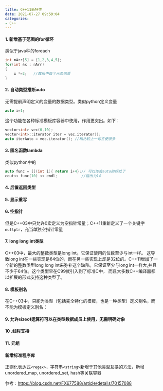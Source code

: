 ```yaml
---
title: C++11新特性
date: 2021-07-27 09:59:04
categories:
- C++
---
```

#### 1. 新增基于范围的for循环

类似于java种的foreach

```C++
int nArr[5] = {1,2,3,4,5};
for(int &x : nArr)
{
    x *=2;   //数组中每个元素倍乘
}
```

#### 2. 自动类型推断auto

无需提前声明定义的变量的数据类型。类似python定义变量

```C++
auto i=1;
```

这个功能在各种标准模板库容器中使用，作用更突出。如下：

```C++
vector<int> vec(6,10);
vector<int>::iterator iter = vec.iterator();
auto iterAuto = vec.iterator(); //相比较上一句方便很多
```

#### 3. 匿名函数lambda

类似python中的

```c++
auto func = [](int i){ return i+4};// 可以体会auto的好处了
cout<< func(10) << endl;           //输出为14
```

#### 4. 后置返回类型

#### 5. 显示重写

#### 6. 空指针

但是C++03中只允许0宏定义为空指针常量；C++11重新定义了一个关键字`nullptr`，充当单独空指针常量

#### 7. long long int类型

C++03中，最大的整数类型是long int。它保证使用的位数至少与int一样。 这导致long int在一些实现是64位的，而在另一些实现上却是32位的。C++11增加了一个新的整数类型long long int来弥补这个缺陷。它保证至少与long int一样大,并且不少于64位。这个类型早在C99就引入到了标准C中， 而且大多数C++编译器都以扩展的形式支持这种类型了。

#### 8. 模板别名

在C++03中，只能为类型（包括完全特化的模板，也是一种类型）定义别名，而不能为模板定义别名：

#### 9. 允许sizeof运算符可以在类型数据成员上使用，无需明确对象

#### 10 .线程支持

#### 11. 元组

#### 新增标准程序库

正则化表达式`<regex>`，字符串`<string>`新增于其他类型互换的方法，新增unordered_map, unordered_set, hash等关联容器



参考：https://blog.csdn.net/FX677588/article/details/70157088
